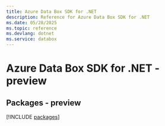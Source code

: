 ```yaml
---
title: Azure Data Box SDK for .NET
description: Reference for Azure Data Box SDK for .NET
ms.date: 05/28/2025
ms.topic: reference
ms.devlang: dotnet
ms.service: databox
---
```

# Azure Data Box SDK for .NET - preview
## Packages - preview
[!INCLUDE [packages](data-box-index.md)]